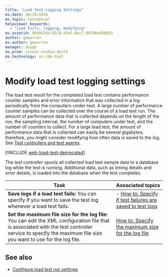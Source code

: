 ```yaml
---
title: "Load Test Logging Settings"
ms.date: 10/19/2016
ms.topic: conceptual
helpviewer_keywords:
  - "load tests, logging, modifying"
ms.assetid: 9649226a-857d-41ef-8ec7-047b6e498033
author: gewarren
ms.author: gewarren
manager: douge
ms.prod: visual-studio-dev15
ms.technology: vs-ide-test
---
```

# Modify load test logging settings

The load test result for the completed load test contains performance counter samples and error information that was collected in a log periodically from the computers-under-test. A large number of performance counter samples can be collected over the course of a load test run. The amount of performance data that is collected depends on the length of the run, the sampling interval, the number of computers under test, and the number of counters to collect. For a large load test, the amount of performance data that is collected can easily be several gigabytes; therefore, you might consider modifying how often data is saved to the log. See [Test controllers and test agents](configure-test-agents-and-controllers-for-load-tests.md).

[!INCLUDE [web-load-test-deprecated](includes/web-load-test-deprecated.md)]

The *test controller* spools all collected load test sample data to a database log while the test is running. Additional data, such as timing details and error details, is loaded into the database when the test completes.

|Task|Associated topics|
|-|-----------------------|
|**Save logs if a load test fails:** You can specify if you want to save the test log whenever a load test fails.|-   [How to: Specify if test failures are saved to test logs](../test/how-to-specify-if-test-failures-are-saved-to-test-logs.md)|
|**Set the maximum file size for the log file:** You can edit the XML configuration file that is associated with the test controller service to specify the maximum file size you want to use for the log file.|[How to: Specify the maximum size for the log file](../test/how-to-specify-the-maximum-size-for-the-log-file.md)|

## See also

- [Configure load test run settings](../test/configure-load-test-run-settings.md)